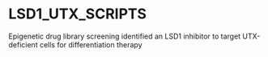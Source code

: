 # LSD1_UTX_SCRIPTS
Epigenetic drug library screening identified an LSD1 inhibitor to target UTX-deficient cells for differentiation therapy
